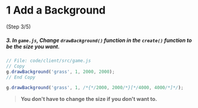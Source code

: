 # 1 Add a Background
 (Step 3/5)

##### 3. In `game.js`, Change `drawBackground()` function in the `create()` function to be the size you want.

``` javascript
// File: code/client/src/game.js
// Copy
g.drawBackground('grass', 1, 2000, 2000);
// End Copy

g.drawBackground('grass', 1, /*{*/2000, 2000/*}[*/4000, 4000/*]*/);
```

> **You don't have to change the size if you don't want to.**